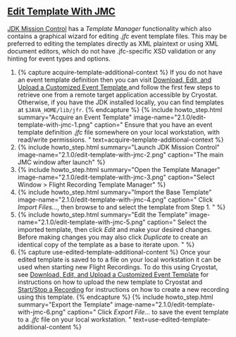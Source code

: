 ## [Edit Template With JMC](#edit-template-with-jmc)
[JDK Mission Control](https://github.com/openjdk/jmc) has a *Template Manager*
functionality which also contains a graphical wizard for editing *.jfc* event
template files. This may be preferred to editing the templates directly as XML
plaintext or using XML document editors, which do not have .jfc-specific XSD
validation or any hinting for event types and options.

<ol>
  <li>
    {% capture acquire-template-additional-context %}
      If you do not have an event template definition then you can visit
      <a href="{{ page.url }}#download-edit-and-upload-a-customized-event-template">
        Download, Edit, and Upload a Customized Event Template
      </a>
      and follow the first few steps to retrieve one from a remote target
      application accessible by Cryostat. Otherwise, if you have the JDK
      installed locally, you can find templates at
      <code>$JAVA_HOME/lib/jfr</code>.
    {% endcapture %}
    {% include howto_step.html
      summary="Acquire an Event Template"
      image-name="2.1.0/edit-template-with-jmc-1.png"
      caption="
        Ensure that you have an event template definition <i>.jfc</i> file
        somewhere on your local workstation, with read/write permissions.
      "
      text=acquire-template-additional-context
    %}
  </li>
  <li>
    {% include howto_step.html
      summary="Launch JDK Mission Control"
      image-name="2.1.0/edit-template-with-jmc-2.png"
      caption="The main JMC window after launch"
    %}
  </li>
  <li>
    {% include howto_step.html
      summary="Open the Template Manager"
      image-name="2.1.0/edit-template-with-jmc-3.png"
      caption="Select Window > Flight Recording Template Manager"
    %}
  </li>
  <li>
    {% include howto_step.html
      summary="Import the Base Template"
      image-name="2.1.0/edit-template-with-jmc-4.png"
      caption="
        Click <i>Import Files...</i>, then browse to and select the
        template from Step 1.
      "
    %}
  </li>
  <li>
    {% include howto_step.html
      summary="Edit the Template"
      image-name="2.1.0/edit-template-with-jmc-5.png"
      caption="
        Select the imported template, then click <i>Edit</i> and make your
        desired changes. Before making changes you may also click
        <i>Duplicate</i> to create an identical copy of the template as a base
        to iterate upon.
      "
    %}
  </li>
  <li>
    {% capture use-edited-template-additional-content %}
      Once your edited template is saved to to a file on your local workstation
      it can be used when starting new Flight Recordings. To do this using
      Cryostat, see
      <a href="{{ page.url }}#download-edit-and-upload-a-customized-event-template">Download, Edit, and Upload a Customized Event Template</a>
      for instructions on how to upload the new template to Cryostat and 
      <a href="{{ page.url }}#startstop-a-recording">Start/Stop a Recording</a>
      for instructions on how to create a new recording using this template.
    {% endcapture %}
    {% include howto_step.html
      summary="Export the Template"
      image-name="2.1.0/edit-template-with-jmc-6.png"
      caption="
        Click <i>Export File...</i> to save the event template to a <i>.jfc</i>
        file on your local workstation.
      "
      text=use-edited-template-additional-content
    %}
  </li>
</ol>
